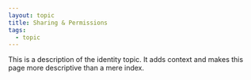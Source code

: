 ```yaml
---
layout: topic
title: Sharing & Permissions
tags:
  - topic
---
```


This is a description of the identity topic. It adds context and makes this
page more descriptive than a mere index.
